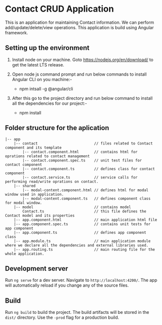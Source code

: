 # Contact CRUD Application

This is an application for maintaining Contact information. We can perform add/update/delete/view operations. This application is build using Angular framework.

## Setting up the environment

1. Install node on your machine. Goto https://nodejs.org/en/download/ to get the latest LTS release.

2. Open node js command prompt and run below commands to install Angular CLI on you machine:-
	- npm intsall -g @angular/cli
	
3. After this go to the project directory and run below command to install all the dependencies for our project:-
	- npm install

## Folder structure for the aplication

	|-- app
		|-- contact 						 // files related to Contact component and its template
			|-- contact.component.html 		 // contains html for oprations related to contact management
			|-- contact.component.spec.ts 	 // unit test files for contact component
			|-- contact.component.ts 		 // defines class for contact component
			|-- contact.service.ts 			 // service calls for performing read/write oprations on contact.
		|-- shared
			|-- modal-content.component.html // defines html for modal window used in application.
			|-- modal-content.component.ts	 // defines component class for modal window.	
		|-- model 							 // contains model 
			Contact.ts 						 // this file defines the Contact model and its properties
		|-- app.component.html 				 // main application html file
		|-- app.component.spec.ts 			 // contains unit tests for app component
		|-- app.component.ts 				 // defines app component class
		|-- app.module.ts 					 // main application module where we declare all the dependencies and external libraries used.
		|-- app.routing.ts 					 // main routing file for the whole application.
	

## Development server

Run `ng serve` for a dev server. Navigate to `http://localhost:4200/`. The app will automatically reload if you change any of the source files.

## Build

Run `ng build` to build the project. The build artifacts will be stored in the `dist/` directory. Use the `-prod` flag for a production build.


